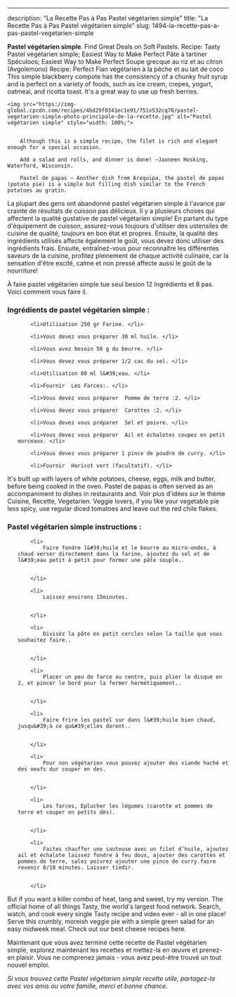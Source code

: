 ---
description: "La Recette Pas à Pas Pastel végétarien simple"
title: "La Recette Pas à Pas Pastel végétarien simple"
slug: 1494-la-recette-pas-a-pas-pastel-vegetarien-simple

<p>
	<strong>Pastel végétarien simple</strong>. 
	Find Great Deals on Soft Pastels. Recipe: Tasty Pastel végétarien simple; Easiest Way to Make Perfect Pâte à tartiner Spéculoos; Easiest Way to Make Perfect Soupe grecque au riz et au citron (Avgolemono) Recipe: Perfect Flan végétarien à la pêche et au lait de coco This simple blackberry compote has the consistency of a chunky fruit syrup and is perfect on a variety of foods, such as ice cream, crepes, yogurt, oatmeal, and ricotta toast. It&#39;s a great way to use up fresh berries.
</p>
<p>
	
	<img src="https://img-global.cpcdn.com/recipes/4bd29f0341ec1e91/751x532cq70/pastel-vegetarien-simple-photo-principale-de-la-recette.jpg" alt="Pastel végétarien simple" style="width: 100%;">
	
	
		Although this is a simple recipe, the filet is rich and elegant enough for a special occasion.
	
		Add a salad and rolls, and dinner is done! —Jauneen Hosking, Waterford, Wisconsin.
	
		Pastel de papas — Another dish from Arequipa, the pastel de papas (potato pie) is a simple but filling dish similar to the French potatoes au gratin.
	
</p>

La plupart des gens ont abandonné pastel végétarien simple à l'avance par crainte de résultats de cuisson pas délicieux. Il y a plusieurs choses qui affectent la qualité gustative de pastel végétarien simple! En partant du type d'équipement de cuisson, assurez-vous toujours d'utiliser des ustensiles de cuisine de qualité, toujours en bon état et propres. Ensuite, la qualité des ingrédients utilisés affecte également le goût, vous devez donc utiliser des ingrédients frais. Ensuite, entraînez-vous pour reconnaître les différentes saveurs de la cuisine, profitez pleinement de chaque activité culinaire, car la sensation d'être excité, calme et non pressé affecte aussi le goût de la nourriture!

<!--inarticleads1-->

À faire pastel végétarien simple tue seul besion 12 Ingrédients et 8 pas. Voici comment vous faire il.

<h3>Ingrédients de pastel végétarien simple :</h3>

<ol>
	
		<li>Utilisation 250 gr Farine. </li>
	
		<li>Vous devez vous préparer 30 ml huile. </li>
	
		<li>Vous avez besoin 50 g du beurre. </li>
	
		<li>Vous devez vous préparer 1/2 cac du sel. </li>
	
		<li>Utilisation 80 ml l&#39;eau. </li>
	
		<li>Fournir  Les Farces:. </li>
	
		<li>Vous devez vous préparer  Pomme de terre :2. </li>
	
		<li>Vous devez vous préparer  Carottes :2. </li>
	
		<li>Vous devez vous préparer  Sel et poivre. </li>
	
		<li>Vous devez vous préparer  Ail et échalotes coupez en petit morceaux. </li>
	
		<li>Vous devez vous préparer 1 pince de poudre de curry. </li>
	
		<li>Fournir  Haricot vert (facultatif). </li>
	
</ol>

It&#39;s built up with layers of white potatoes, cheese, eggs, milk and butter, before being cooked in the oven. Pastel de papas is often served as an accompaniment to dishes in restaurants and. Voir plus d&#39;idées sur le thème Cuisine, Recette, Vegetarien. Veggie lovers, if you like your vegetable pie less spicy, use regular diced tomatoes and leave out the red chile flakes. 

<!--inarticleads2-->

<h3>Pastel végétarien simple instructions :</h3>

<ol>
	
		<li>
			Faire fondre l&#39;huile et le beurre au micro-ondes, à chaud verser directement dans la farine, ajoutez du sel et de l&#39;eau petit à petit pour former une pâte souple..
			
			
		</li>
	
		<li>
			Laissez environs 15minutes.
			
			
		</li>
	
		<li>
			Diviséz la pâte en petit cercles selon la taille que vous souhaitez faire..
			
			
		</li>
	
		<li>
			Placer un peu de farce au centre, puis plier le disque en 2, et pincer le bord pour la fermer hermétiquement..
			
			
		</li>
	
		<li>
			Faire frire les pastel sur dans l&#39;huile bien chaud, jusqu&#39;à ce qu&#39;elles dorent..
			
			
		</li>
	
		<li>
			Pour non végétarien vous pouvez ajouter des viande haché et des oeufs dur couper en des.
			
			
		</li>
	
		<li>
			Les farces, Eplucher les légumes (carotte et pommes de terre et couper en petits dès).
			
			
		</li>
	
		<li>
			Faites chauffer une sauteuse avec un filet d’huile, ajoutez ail et échalote laissez fondre à feu doux, ajouter des carottes et pommes de terre, salez poivrez ajouter une pince de curry.faire revenir 8/10 minutes. Laisser tiedir.
			
			
		</li>
	
</ol>

But if you want a killer combo of heat, tang and sweet, try my version. The official home of all things Tasty, the world&#39;s largest food network. Search, watch, and cook every single Tasty recipe and video ever - all in one place! Serve this crumbly, moreish veggie pie with a simple green salad for an easy midweek meal. Check out our best cheese recipes here. 

<!--inarticleads1-->

<p>
Maintenant que vous avez terminé cette recette de Pastel végétarien simple, explorez maintenant les recettes et mettez-la en œuvre et prenez-en plaisir. Vous ne comprenez jamais - vous avez peut-être trouvé un tout nouvel emploi.
</p>

<p>
<i>Si vous trouvez cette Pastel végétarien simple recette utile, partagez-la avec vos amis ou votre famille, merci et bonne chance.</i>
</p>
